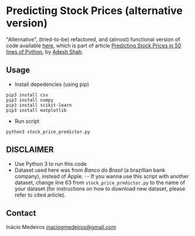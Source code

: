 # Predicting Stock Prices (alternative version)

"Alternative", (tried-to-be) refactored, and (almost) functional version of code available [here](https://github.com/shah0150/Predicting_Stock_Prices), which is part of article [Predicting Stock Prices in 50 lines of Python](https://medium.com/towards-data-science/predicting-stock-prices-in-50-lines-of-python-c2c56a84b03d), by [Adesh Shah](https://medium.com/@shaha).

## Usage

* Install depedencies (using pip)

```
pip3 install csv
pip3 install numpy
pip3 install scikit-learn
pip3 install matplotlib
```

* Run script

```
python3 stock_price_predictor.py
```

## DISCLAIMER
* Use Python 3 to run this code
* Dataset used here was from _Banco do Brasil_ (a brazillian bank company), instead of Apple.
⋅⋅⋅ If you wanna use this script with another dataset, change line 63 from `stock_price_predictor.py` to the name of your dataset (for instructions on how to download new dataset, please refer to cited article).

## Contact
Inácio Medeiros
inaciogmedeiros@gmail.com
